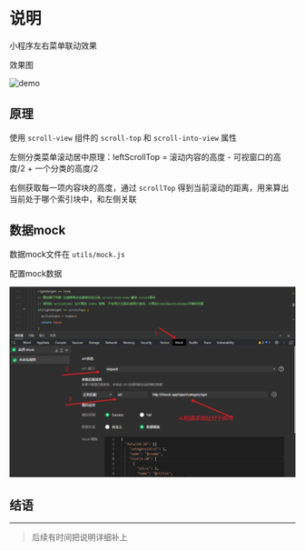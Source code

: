 # 说明

小程序左右菜单联动效果

效果图

<!-- ![demo](https://gitee.com/hotsuitor/picgo/raw/master/img/2021/06/18/20210618192710.gif) -->

![demo](assets/img/demo.gif)

## 原理

使用 `scroll-view` 组件的 `scroll-top`  和 `scroll-into-view`  属性

左侧分类菜单滚动居中原理：leftScrollTop = 滚动内容的高度 - 可视窗口的高度/2 + 一个分类的高度/2

右侧获取每一项内容块的高度，通过 `scrollTop` 得到当前滚动的距离，用来算出当前处于哪个索引块中，和左侧关联



## 数据mock

数据mock文件在 `utils/mock.js`

配置mock数据

<!-- ![image-20210618193437908](https://gitee.com/hotsuitor/picgo/raw/master/img/2021/06/18/20210618193438.png) -->
![20210618193438.png](assets/img/20210618193438.png)

## 结语

---

> 后续有时间把说明详细补上
